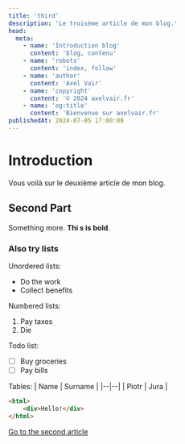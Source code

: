 ```yaml
---
title: 'third'
description: 'Le troisème article de mon blog.'
head:
  meta:
    - name: 'Introduction blog'
      content: 'blog, contenu'
    - name: 'robots'
      content: 'index, follow'
    - name: 'author'
      content: 'Axel Vair'
    - name: 'copyright'
      content: '© 2024 axelvair.fr'
    - name: 'og:title'
      content: 'Bienvenue sur axelvair.fr'
publishedAt: 2024-07-05 17:00:00
---
```


# Introduction

Vous voilà sur le deuxième article de mon blog.
## Second Part
Something more. **Thi
s is bold**.

### Also try lists
Unordered lists:
- Do the work
- Collect benefits

Numbered lists:

1. Pay taxes
2. Die

Todo list:
- [ ] Buy groceries
- [ ] Pay bills

Tables:
| Name | Surname |
|--|--|
| Piotr | Jura |

```html
<html>
	<div>Hello!</div>
</html>
```

[Go to the second article](/blog/second)
